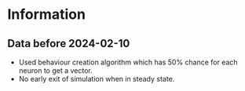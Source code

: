 # Information

## Data before 2024-02-10 

- Used behaviour creation algorithm which has 50% chance for each neuron to get
  a vector.
- No early exit of simulation when in steady state.
